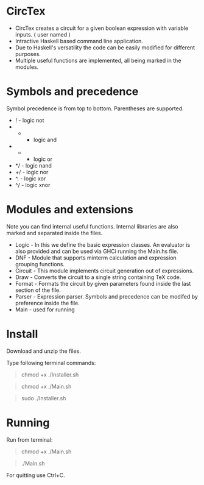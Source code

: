 # CircTex

* CircTex creates a circuit for a given boolean expression with variable inputs. ( user named ) 
* Intractive Haskell based command line application.
* Due to Haskell's versatility the code can be easily modified for different purposes.
* Multiple useful functions are implemented, all being marked in the modules.

Symbols and precedence
======================

Symbol precedence is from top to bottom. Parentheses are supported.

* !  - logic not
* *  - logic and
* +  - logic or
* */ - logic nand
* +/ - logic nor
* ^. - logic xor
* ^/ - logic xnor

Modules and extensions
======================

Note you can find internal useful functions. Internal libraries are also marked and separated inside the files.

* Logic   - In this we define the basic expression classes. An evaluator is also provided and can be used via GHCi running the Main.hs file. 
* DNF     - Module that supports minterm calculation and expression grouping functions.
* Circuit - This module implements circuit generation out of expressions.
* Draw    - Converts the circuit to a single string containing TeX code. 
* Format  - Formats the circuit by given parameters found inside the last section of the file.
* Parser  - Expression parser. Symbols and precedence can be modifed by preference inside the file.
* Main    - used for running 

Install
=======

Download and unzip the files. 

Type following terminal commands:

> chmod +x ./Installer.sh

> chmod +x ./Main.sh

> sudo ./Installer.sh

Running
=======

Run from terminal:

> chmod +x ./Main.sh

> ./Main.sh

For quitting use Ctrl+C.
